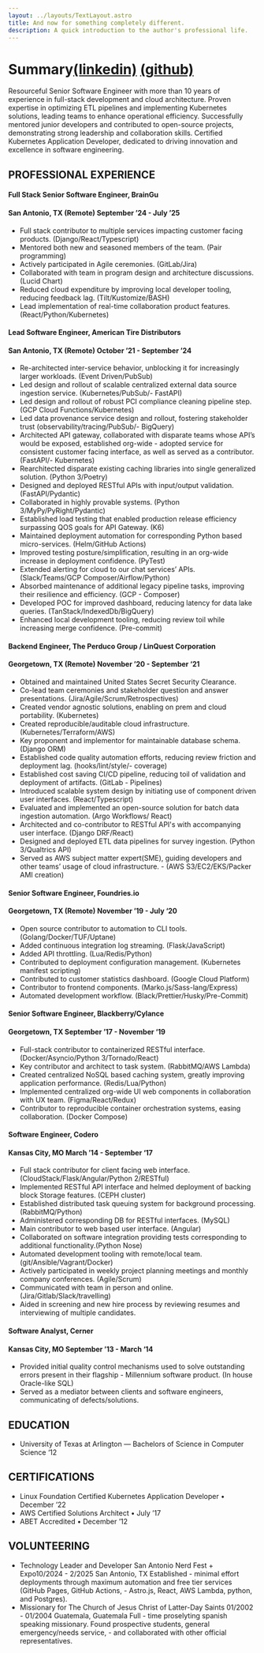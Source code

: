 ```yaml
---
layout: ../layouts/TextLayout.astro
title: And now for something completely different.
description: A quick introduction to the author's professional life.
---
```


# Summary[(linkedin)](https://www.linkedin.com/in/marc-streeter/) [(github)](https://github.com/marcstreeter)
Resourceful Senior Software Engineer with more than 10 years of experience in full-stack development and cloud architecture. Proven expertise in optimizing ETL pipelines and implementing Kubernetes solutions, leading teams to enhance operational efficiency. Successfully mentored junior developers and contributed to open-source projects, demonstrating strong leadership and collaboration skills. Certified Kubernetes Application Developer, dedicated to driving innovation and excellence in software engineering.

## PROFESSIONAL EXPERIENCE

#### Full Stack Senior Software Engineer, BrainGu
#### San Antonio, TX (Remote) September ’24 - July ’25
- Full stack contributor to multiple services impacting customer facing products. (Django/React/Typescript)
- Mentored both new and seasoned members of the team. (Pair programming)
- Actively participated in Agile ceremonies. (GitLab/Jira)
- Collaborated with team in program design and architecture discussions. (Lucid Chart)
- Reduced cloud expenditure by improving local developer tooling, reducing feedback lag. (Tilt/Kustomize/BASH)
- Lead implementation of real-time collaboration product features. (React/Python/Kubernetes)

#### Lead Software Engineer, American Tire Distributors 
#### San Antonio, TX (Remote) October ’21 - September ’24
- Re-architected inter-service behavior, unblocking it for increasingly larger workloads. (Event Driven/PubSub)
- Led design and rollout of scalable centralized external data source ingestion service. (Kubernetes/PubSub/- FastAPI)
- Led design and rollout of robust PCI compliance cleaning pipeline step. (GCP Cloud Functions/Kubernetes)
- Led data provenance service design and rollout, fostering stakeholder trust (observability/tracing/PubSub/- BigQuery)
- Architected API gateway, collaborated with disparate teams whose API’s would be exposed, established org-wide - adopted service for consistent customer facing interface, as well as served as a contributor. (FastAPI/- Kubernetes)
- Rearchitected disparate existing caching libraries into single generalized solution. (Python 3/Poetry)
- Designed and deployed RESTful APIs with input/output validation. (FastAPI/Pydantic)
- Collaborated in highly provable systems. (Python 3/MyPy/PyRight/Pydantic)
- Established load testing that enabled production release efficiency surpassing QOS goals for API Gateway. (K6)
- Maintained deployment automation for corresponding Python based micro-services. (Helm/GitHub Actions)
- Improved testing posture/simplification, resulting in an org-wide increase in deployment confidence. (PyTest)
- Extended alerting for cloud to our chat services’ APIs. (Slack/Teams/GCP Composer/Airflow/Python)
- Absorbed maintenance of additional legacy pipeline tasks, improving their resilience and efficiency. (GCP - Composer)
- Developed POC for improved dashboard, reducing latency for data lake queries. (TanStack/IndexedDb/BigQuery)
- Enhanced local development tooling, reducing review toil while increasing merge confidence. (Pre-commit)

#### Backend Engineer, The Perduco Group / LinQuest Corporation
#### Georgetown, TX (Remote) November ’20 - September ‘21
- Obtained and maintained United States Secret Security Clearance.
- Co-lead team ceremonies and stakeholder question and answer presentations. (Jira/Agile/Scrum/Retrospectives)
- Created vendor agnostic solutions, enabling on prem and cloud portability. (Kubernetes)
- Created reproducible/auditable cloud infrastructure. (Kubernetes/Terraform/AWS)
- Key proponent and implementor for maintainable database schema. (Django ORM)
- Established code quality automation efforts, reducing review friction and deployment lag. (hooks/lint/style/- coverage)
- Established cost saving CI/CD pipeline, reducing toil of validation and deployment of artifacts. (GitLab - Pipelines)
- Introduced scalable system design by initiating use of component driven user interfaces. (React/Typescript)
- Evaluated and implemented an open-source solution for batch data ingestion automation. (Argo Workflows/ React)
- Architected and co-contributor to RESTful API's with accompanying user interface. (Django DRF/React)
- Designed and deployed ETL data pipelines for survey ingestion. (Python 3/Qualtrics API)
- Served as AWS subject matter expert(SME), guiding developers and other teams’ usage of cloud infrastructure. - (AWS S3/EC2/EKS/Packer AMI creation)

#### Senior Software Engineer, Foundries.io
#### Georgetown, TX (Remote) November ’19 - July ‘20
- Open source contributor to automation to CLI tools. (Golang/Docker/TUF/Uptane)
- Added continuous integration log streaming. (Flask/JavaScript)
- Added API throttling. (Lua/Redis/Python)
- Contributed to deployment configuration management. (Kubernetes manifest scripting)
- Contributed to customer statistics dashboard. (Google Cloud Platform)
- Contributor to frontend components. (Marko.js/Sass-lang/Express)
- Automated development workflow. (Black/Prettier/Husky/Pre-Commit)

#### Senior Software Engineer, Blackberry/Cylance
#### Georgetown, TX September ’17 - November ‘19
- Full-stack contributor to containerized RESTful interface. (Docker/Asyncio/Python 3/Tornado/React)
- Key contributor and architect to task system. (RabbitMQ/AWS Lambda)
- Created centralized NoSQL based caching system, greatly improving application performance. (Redis/Lua/Python)
- Implemented centralized org-wide UI web components in collaboration with UX team. (Figma/React/Redux)
- Contributor to reproducible container orchestration systems, easing collaboration. (Docker Compose)

#### Software Engineer, Codero
#### Kansas City, MO March ’14 - September ‘17
- Full stack contributor for client facing web interface. (CloudStack/Flask/Angular/Python 2/RESTful)
- Implemented RESTful API interface and helmed deployment of backing block Storage features. (CEPH cluster)
- Established distributed task queuing system for background processing. (RabbitMQ/Python)
- Administered corresponding DB for RESTful interfaces. (MySQL)
- Main contributor to web based user interface. (Angular)
- Collaborated on software integration providing tests corresponding to additional functionality.(Python Nose)
- Automated development tooling with remote/local team. (git/Ansible/Vagrant/Docker)
- Actively participated in weekly project planning meetings and monthly company conferences. (Agile/Scrum)
- Communicated with team in person and online. (Jira/Gitlab/Slack/travelling)
- Aided in screening and new hire process by reviewing resumes and interviewing of multiple candidates.

#### Software Analyst, Cerner
#### Kansas City, MO September ’13 - March ‘14
- Provided initial quality control mechanisms used to solve outstanding errors present in their flagship - Millennium software product. (In house Oracle-like SQL)
- Served as a mediator between clients and software engineers, communicating of defects/solutions.

## EDUCATION
- University of Texas at Arlington — Bachelors of Science in Computer Science ‘12

## CERTIFICATIONS
- Linux Foundation Certified Kubernetes Application Developer • December ’22
- AWS Certified Solutions Architect • July ’17
- ABET Accredited • December ’12

## VOLUNTEERING
- Technology Leader and Developer San Antonio Nerd Fest + Expo10/2024 - 2/2025 San Antonio, TX
Established - minimal effort deployments through maximum automation and free tier services (GitHub Pages, GitHub Actions, - Astro.js, React, AWS Lambda, python, and Postgres).
- Missionary for The Church of Jesus Christ of Latter-Day Saints 01/2002 - 01/2004 Guatemala, Guatemala
Full - time proselyting spanish speaking missionary. Found prospective students, general emergency/needs service, - and collaborated with other official representatives.